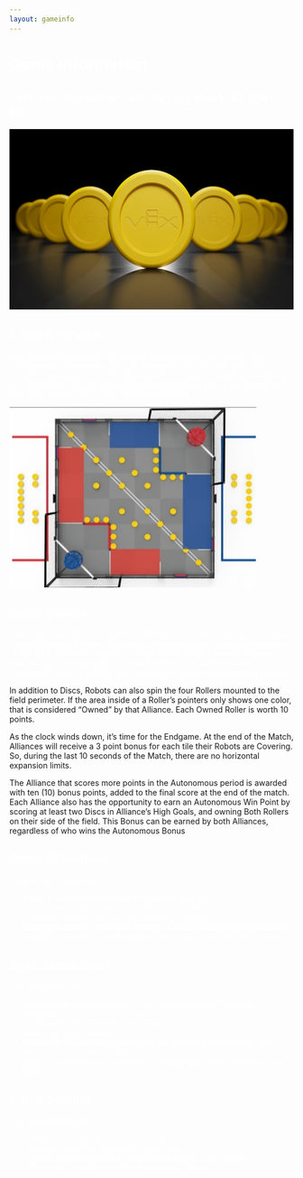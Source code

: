 ```yaml
---
layout: gameinfo
---
```


<h1 style="color:white">Game Information</h1>

<h2 style="color:white">This Vex Season we are playing Vex VRC Spin-Up</h2>

<img src="/assets/img/VRCSpin-Up2.png" alt="VRC Spin Up" height="320">

<h2 style="color:white">Game Overview</h2>

<p style="color:white">VEX Robotics Competition Spin Up is played on a 12’x12’ square field configured as seen below. Two (2) Alliances – one (1) “red” and one (1) “blue” – composed of two (2) Teams each, compete in matches consisting of a fifteen (15) second Autonomous Period, followed by a one minute and forty-five second (1:45) Driver Controlled Period.</p>

<img src="/assets/img/Field-image.jpeg" alt="VRC Spin Up Field" height="320">

<h2 style="color:white">Game Details</h2>

<p style="color:white">There are sixty (60) Discs and four (4) Rollers on a VRC Spin Up Field. Discs can be Scored in the two High Goals, one per Alliance, at opposite corners of the field.  Each Disc scored in a High Goal is worth 5 points. However, Robots aiming for the High Goal had better be accurate!  Because underneath each High Goal, is a 1-point Low Goal for the opposing Alliance.

In addition to Discs, Robots can also spin the four Rollers mounted to the field perimeter.  If the area inside of a Roller’s pointers only shows one color, that is considered “Owned” by that Alliance.  Each Owned Roller is worth 10 points.

As the clock winds down, it’s time for the Endgame. At the end of the Match, Alliances will receive a 3 point bonus for each tile their Robots are Covering. So, during the last 10 seconds of the Match, there are no horizontal expansion limits.

The Alliance that scores more points in the Autonomous period is awarded with ten (10) bonus points, added to the final score at the end of the match. Each Alliance also has the opportunity to earn an Autonomous Win Point by scoring at least two Discs in Alliance’s High Goals, and owning Both Rollers on their side of the field. This Bonus can be earned by both Alliances, regardless of who wins the Autonomous Bonus</p>

<h2 style="color:white">Game Objectives</h2>

<p style="color:white">Listed Game Objectives:</p>

<ul style="color:white">
<li>Score as many disks in the High goals as possible</li>
<li>Gain control over 4 rollers on corners of the field</li>
<li>De-score missed disks from the oposing low goal</li>
<li>During the last 10 seconds of a match, the Horizontial expansion limit is dropped and robots should expand out to gain points per tile covered</li>
</ul>

<h2 style="color:white">Basic Game Rules</h2>

<p style="color:white">The game rules are:</p>

<ul style="color:white">
<li>Robots Must begin the Match in the starting volume (18inches x 18inches)</li>
<li>No Trapping for more than 5 seconds.</li>
<li>Robots get two Preloads.</li>
<li>Horizontal expansion is limited until the Endgame. (Last 10 seconds)</li>
<li>Possession is limited to three (3) Discs</li>
<li>Match Loads Have to be introduced through the loader attached to the field</li>
</ul>

<h2 style="color:white">Game Scoring</h2>

<p style="color:white">The game scoring is:</p>

<ul style="color:white">
<li>5 Points For Each Disc Scored in a High Goal</li>
<li>1 Point for Each Disc Scored in a Low Goal</li>
<li>3 Points for Each Covered Field Tile at the end of the match</li>
<li>10 Points for the Winner of the Autonomous Bonus</li>